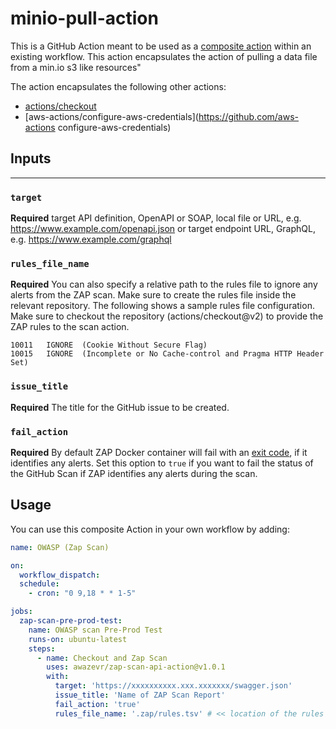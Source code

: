 # minio-pull-action
This is a GitHub Action meant to be used as a [composite action](https://docs.github.com/en/actions/creating-actions/creating-a-composite-action) within an existing workflow. This action encapsulates the action of pulling a data file from a min.io s3 like resources"

The action encapsulates the following other actions:

- [actions/checkout](https://github.com/actions/checkout)
- [aws-actions/configure-aws-credentials](https://github.com/aws-actions configure-aws-credentials)


## Inputs
****
### `target`

**Required** target API definition, OpenAPI or SOAP, local file or URL, e.g. https://www.example.com/openapi.json
or target endpoint URL, GraphQL, e.g. https://www.example.com/graphql

### `rules_file_name`

**Required** You can also specify a relative path to the rules file to ignore any alerts from the ZAP scan. Make sure to create
the rules file inside the relevant repository. The following shows a sample rules file configuration.
Make sure to checkout the repository (actions/checkout@v2) to provide the ZAP rules to the scan action.

```tsv
10011	IGNORE	(Cookie Without Secure Flag)
10015	IGNORE	(Incomplete or No Cache-control and Pragma HTTP Header Set)
```

### `issue_title`

**Required** The title for the GitHub issue to be created.


### `fail_action`

**Required** By default ZAP Docker container will fail with an [exit code](https://github.com/zaproxy/zaproxy/blob/7abbd57f6894c2abf4f1ed00fb95e99c34ef2e28/docker/zap-api-scan.py#L35),
if it identifies any alerts. Set this option to `true` if you want to fail the status of the GitHub Scan if ZAP identifies any alerts during the scan.


## Usage
You can use this composite Action in your own workflow by adding:

```yml
name: OWASP (Zap Scan)

on:
  workflow_dispatch:
  schedule:
    - cron: "0 9,18 * * 1-5"

jobs:
  zap-scan-pre-prod-test:
    name: OWASP scan Pre-Prod Test
    runs-on: ubuntu-latest
    steps:
      - name: Checkout and Zap Scan
        uses: awazevr/zap-scan-api-action@v1.0.1
        with:
          target: 'https://xxxxxxxxxx.xxx.xxxxxxx/swagger.json'
          issue_title: 'Name of ZAP Scan Report'
          fail_action: 'true'
          rules_file_name: '.zap/rules.tsv' # << location of the rules file

```

